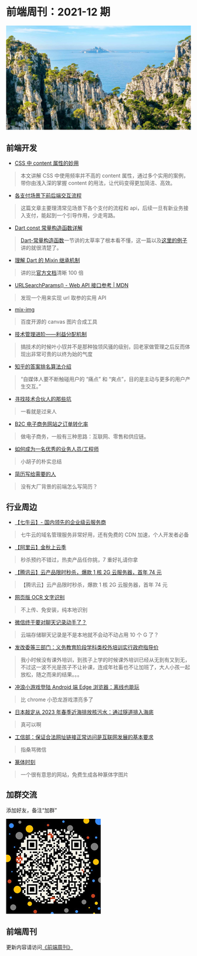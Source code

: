 # 前端周刊：2021-12 期

[![](/img/bing/20210908.png?imageView2/2/w/960)](https://cn.bing.com/search?q=峡湾)

## 前端开发

- [CSS 中 content 属性的妙用](https://echeverra.cn/2021/08/06/css-content/)

> 本文讲解 CSS 中使用频率并不高的 content 属性，通过多个实用的案例，带你由浅入深的掌握 content 的用法，让代码变得更加简洁、高效。

- [各支付场景下前后端交互流程](https://mp.weixin.qq.com/s/m3AGf_xp8AgcgDCK6dZKoQ)

> 这篇文章主要理清常见场景下各个支付的流程和 api，后续一旦有新业务接入支付，能起到一个引导作用，少走弯路。

- [Dart const 常量构造函数详解](https://www.wodecun.com/blog/8075.html)

> [Dart-常量构造函数](https://www.dartcn.com/guides/language/language-tour)一节讲的太草率了根本看不懂，这一篇以及[这里的例子](https://stackoverflow.com/questions/21744677/how-does-the-const-constructor-actually-work/21746692#21746692)讲的就很清楚了。

- [理解 Dart 的 Mixin 继承机制](https://my.oschina.net/zzxzzg/blog/2962518)

> 讲的比[官方文档](https://www.dartcn.com/guides/language/language-tour#%E4%B8%BA%E7%B1%BB%E6%B7%BB%E5%8A%A0%E5%8A%9F%E8%83%BD-mixin)清晰 100 倍

- [URLSearchParams() - Web API 接口参考 | MDN](https://developer.mozilla.org/zh-CN/docs/Web/API/URLSearchParams/URLSearchParams#browser_compatibility)

> 发现一个用来实现 url 取参的实用 API

- [mix-img](https://github.com/baidu/mix-img)

> 百度开源的 canvas 图片合成工具

- [技术管理进阶——利益分配机制](https://mp.weixin.qq.com/s/Tpy5bu5lgW1JkM8b2MhgKg)

> 搞技术的时候叶小钗并不是那种独领风骚的级别，回老家做管理之后反而体现出非常可贵的以终为始的气度

- [知乎的答案排名算法介绍](https://mp.weixin.qq.com/s/IfnTVJHXVtYlS_VzicTvOg)

> “自媒体人要不断触碰用户的 “痛点” 和 “爽点”，目的是主动与更多的用户产生交互。”

- [寻找技术合伙人的那些坑](https://www.iteye.com/blog/zwchen-2269887)

> 一看就是过来人

- [B2C 电子商务网站之订单转化率](https://www.iteye.com/blog/zwchen-1402820)

> 做电子商务，一般有三种思路：互联网、零售和供应链。

- [如何成为一名优秀的业务人员/工程师](https://www.yuque.com/barretlee/thinking/lo6pnm)

> 小胡子的朴实总结

- [简历写给需要的人](https://zhuanlan.zhihu.com/p/410527529)

> 没有大厂背景的前端怎么写简历？

## 行业周边

- [【七牛云】- 国内领先的企业级云服务商](https://marketing.qiniu.com/cps/redirect?redirect_id=4&cps_key=1hfwb75ib2jbm)

> 七牛云的域名管理服务非常好用，还有免费的 CDN 加速，个人开发者必备

- [【阿里云】金秋上云季](https://www.aliyun.com/activity/daily/fy22sepmain?userCode=y31qmczl)

> 秒杀预约不错过，热卖产品任你挑，7 重好礼请你拿

- [【腾讯云】云产品限时秒杀，爆款 1 核 2G 云服务器，首年 74 元](https://curl.qcloud.com/MqKk5i3v)

> 【腾讯云】云产品限时秒杀，爆款 1 核 2G 云服务器，首年 74 元

- [网页版 OCR 文字识别](https://pearocr.com/)

> 不上传、免安装，纯本地识别

- [微信终于要对聊天记录动手了？](https://www.cnbeta.com/articles/tech/1175055.htm)

> 云端存储聊天记录是不是本地就不会动不动占用 10 个 G 了？

- [发改委等三部门：义务教育阶段学科类校外培训实行政府指导价](https://www.cnbeta.com/articles/tech/1175529.htm)

> 我小时候没有课外培训，到孩子上学的时候课外培训已经从无到有又到无，不过这一波不光是孩子不让补课，连成年社畜也不让加班了，大人小孩一起放松，随之而来的结果。。。

- [冲浪小游戏登陆 Android 端 Edge 浏览器：离线也能玩](https://www.cnbeta.com/articles/tech/1175749.htm)

> 比 chrome 小恐龙游戏漂亮多了

- [日本敲定从 2023 年春季近海排放核污水：通过隧道排入海底](https://www.cnbeta.com/articles/tech/1176651.htm)

> 真可以啊

- [工信部：保证合法网址链接正常访问是互联网发展的基本要求](https://www.cnbeta.com/articles/tech/1178307.htm)

> 指桑骂微信

- [篆体时刻](https://www.dullr.com/)

> 一个很有意思的网站，免费生成各种篆体字图片

## 加群交流

添加好友，备注“加群”

![refned_x](/img/a/refined-x.jpg)

## 前端周刊

更新内容请访问[《前端周刊》](https://frontend-weekly.com/)
